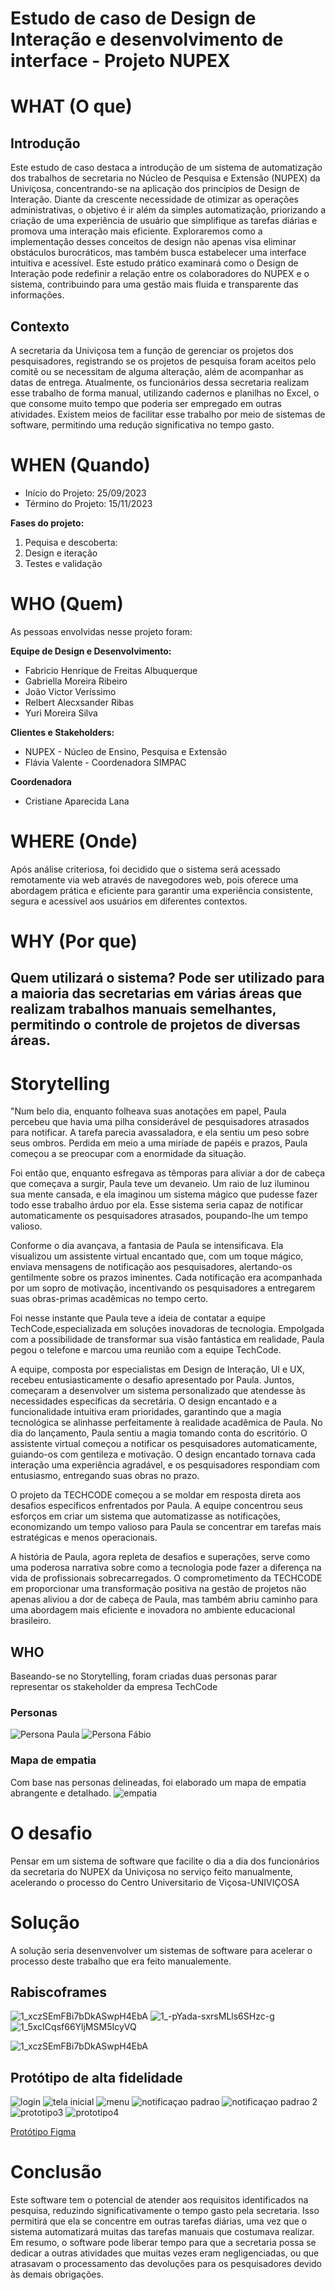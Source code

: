 # Estudo de caso de Design de Interação e desenvolvimento de interface - Projeto NUPEX
# WHAT (O que)
## Introdução
Este estudo de caso destaca a introdução de um sistema de automatização dos trabalhos de secretaria no Núcleo de Pesquisa e Extensão (NUPEX) da Univiçosa, concentrando-se na aplicação dos princípios de Design de Interação. Diante da crescente necessidade de otimizar as operações administrativas, o objetivo é ir além da simples automatização, priorizando a criação de uma experiência de usuário que simplifique as tarefas diárias e promova uma interação mais eficiente.
Exploraremos como a implementação desses conceitos de design não apenas visa eliminar obstáculos burocráticos, mas também busca estabelecer uma interface intuitiva e acessível. Este estudo prático examinará como o Design de Interação pode redefinir a relação entre os colaboradores do NUPEX e o sistema, contribuindo para uma gestão mais fluida e transparente das informações.
## Contexto
A secretaria da Univiçosa tem a função de gerenciar os projetos dos pesquisadores, registrando se os projetos de pesquisa foram aceitos pelo comitê ou se necessitam de alguma alteração, além de acompanhar as datas de entrega. Atualmente, os funcionários dessa secretaria realizam esse trabalho de forma manual, utilizando cadernos e planilhas no Excel, o que consome muito tempo que poderia ser empregado em outras atividades.
Existem meios de facilitar esse trabalho por meio de sistemas de software, permitindo uma redução significativa no tempo gasto.
# WHEN (Quando)
* Início do Projeto:  25/09/2023
* Término do Projeto: 15/11/2023

**Fases do projeto:**
1. Pequisa e descoberta:
2. Design e iteração
3. Testes e validação
   
# WHO (Quem)
As pessoas envolvidas nesse projeto foram:

**Equipe de Design e Desenvolvimento:**
  * Fabricio Henrique de Freitas Albuquerque
  * Gabriella Moreira Ribeiro
  * João Victor Veríssimo
  * Relbert Alecxsander Ribas
  * Yuri Moreira Silva

**Clientes e Stakeholders:**
  * NUPEX - Núcleo de Ensino, Pesquisa e Extensão
  * Flávia Valente - Coordenadora SIMPAC

**Coordenadora**
  * Cristiane Aparecida Lana
# WHERE (Onde)
Após análise criteriosa, foi decidido que o sistema será acessado remotamente via web através de navegodores web, pois oferece uma abordagem prática e eficiente para garantir uma experiência consistente, segura e acessível aos usuários em diferentes contextos.

# WHY (Por que)

Quem utilizará o sistema?
Pode ser utilizado para a maioria das secretarias em várias áreas que realizam trabalhos manuais semelhantes, permitindo o controle de projetos de diversas áreas. 
---
# Storytelling
"Num belo dia, enquanto folheava suas anotações em papel, Paula percebeu que havia uma pilha considerável de pesquisadores atrasados para notificar. A tarefa parecia avassaladora, e ela sentiu um peso sobre seus ombros. Perdida em meio a uma miríade de papéis e prazos, Paula começou a se preocupar com a enormidade da situação.

Foi então que, enquanto esfregava as têmporas para aliviar a dor de cabeça que começava a surgir, Paula teve um devaneio. Um raio de luz iluminou sua mente cansada, e ela imaginou um sistema mágico que pudesse fazer todo esse trabalho árduo por ela. Esse sistema seria capaz de notificar automaticamente os pesquisadores atrasados, poupando-lhe um tempo valioso.

Conforme o dia avançava, a fantasia de Paula se intensificava. Ela visualizou um assistente virtual encantado que, com um toque mágico, enviava mensagens de notificação aos pesquisadores, alertando-os gentilmente sobre os prazos iminentes. Cada notificação era acompanhada por um sopro de motivação, incentivando os pesquisadores a entregarem suas obras-primas acadêmicas no tempo certo.

Foi nesse instante que Paula teve a ideia de contatar a equipe TechCode,especializada em soluções inovadoras de tecnologia. Empolgada com a possibilidade de transformar sua visão fantástica em realidade, Paula pegou o telefone e marcou uma reunião com a equipe TechCode.

A equipe, composta por especialistas em Design de Interação, UI e UX, recebeu entusiasticamente o desafio apresentado por Paula. Juntos, começaram a desenvolver um sistema personalizado que atendesse às necessidades específicas da secretária. O design encantado e a funcionalidade intuitiva eram prioridades, garantindo que a magia tecnológica se alinhasse perfeitamente à realidade acadêmica de Paula. No dia do lançamento, Paula sentiu a magia tomando conta do escritório. O assistente virtual começou a notificar os pesquisadores automaticamente, guiando-os com gentileza e motivação. O design encantado tornava cada interação uma experiência agradável, e os pesquisadores respondiam com entusiasmo, entregando suas obras no prazo.

O projeto da TECHCODE começou a se moldar em resposta direta aos desafios específicos enfrentados por Paula. A equipe concentrou seus esforços em criar um sistema que automatizasse as notificações, economizando um tempo valioso para Paula se concentrar em tarefas mais estratégicas e menos operacionais.

A história de Paula, agora repleta de desafios e superações, serve como uma poderosa narrativa sobre como a tecnologia pode fazer a diferença na vida de profissionais sobrecarregados. O comprometimento da TECHCODE em proporcionar uma transformação positiva na gestão de projetos não apenas aliviou a dor de cabeça de Paula, mas também abriu caminho para uma abordagem mais eficiente e inovadora no ambiente educacional brasileiro.

## WHO
Baseando-se no Storytelling, foram criadas duas personas parar representar os stakeholder da empresa TechCode
### Personas
![Persona Paula](Frame1.png)
![Persona Fábio](Frame2.png)

### Mapa de empatia
Com base nas personas delineadas, foi elaborado um mapa de empatia abrangente e detalhado.
![empatia](https://github.com/fabriciohfa/Projeto-Nupex/assets/131566467/93b0b085-f1e9-435b-aff0-4ed180c2a836)

# O desafio
Pensar em um sistema de software que facilite o dia a dia dos funcionários da secretaria do NUPEX da Univiçosa no serviço feito manualmente, acelerando o processo do Centro Universitario de Viçosa-UNIVIÇOSA
# Solução
A solução seria desenvenvolver um sistemas de software para acelerar o processo deste trabalho que era feito manualemente.
## Rabiscoframes
![1_xczSEmFBi7bDkASwpH4EbA](https://github.com/fabriciohfa/Projeto-Nupex/assets/131566467/53812f54-6077-4884-8e6d-a5e57988473a)
![1_-pYada-sxrsMLls6SHzc-g](https://github.com/fabriciohfa/Projeto-Nupex/assets/131566467/026ff72c-4f82-418a-92f0-5a79ce45b8b4)
![1_5xcICqsf66YljMSM5IcyVQ](https://github.com/fabriciohfa/Projeto-Nupex/assets/131566467/60fd2ede-1522-4b4c-80d8-8fd15b82db51)


![1_xczSEmFBi7bDkASwpH4EbA](https://github.com/fabriciohfa/Projeto-Nupex/assets/131566467/6fd60ee3-0399-4616-a670-7fbdcedc1e37)

## Protótipo de alta fidelidade
![login](https://github.com/fabriciohfa/Projeto-Nupex/assets/131566467/8175b1be-8363-413b-aca5-ca25abb79fb8)
![tela inicial](https://github.com/fabriciohfa/Projeto-Nupex/assets/131566467/4cdff6df-fb6a-4ec6-bba0-3d392a55d185)
![menu](https://github.com/fabriciohfa/Projeto-Nupex/assets/131566467/f5211dae-8678-4884-a83d-1406ecdaa768)
![notificaçao padrao](https://github.com/fabriciohfa/Projeto-Nupex/assets/131566467/b4aeb626-0a7a-4c7d-868f-c770d76412ba)
![notificaçao padrao 2](https://github.com/fabriciohfa/Projeto-Nupex/assets/131566467/85931ad6-ada5-4a24-8361-d9b7ae59cd33)
![prototipo3](https://github.com/fabriciohfa/Projeto-Nupex/assets/131566467/624963e7-9dc8-4267-a252-789a914e4345)
![prototipo4](https://github.com/fabriciohfa/Projeto-Nupex/assets/131566467/b1960ef8-064f-45cb-b39c-4b645285676e)

[Protótipo Figma](https://www.figma.com/proto/QNrVkP6C9WG4t32zIh9X0l/Prot%C3%B3tipo-Projeto-Integrador?type=design&node-id=515-455&t=slP3DEgSe2vyZ3fO-0&scaling=min-zoom&page-id=0%3A1&starting-point-node-id=1%3A2)
# Conclusão

Este software tem o potencial de atender aos requisitos identificados na pesquisa, reduzindo significativamente o tempo gasto pela secretaria. Isso permitirá que ela se concentre em outras tarefas diárias, uma vez que o sistema automatizará muitas das tarefas manuais que costumava realizar. Em resumo, o software pode liberar tempo para que a secretaria possa se dedicar a outras atividades que muitas vezes eram negligenciadas, ou que atrasavam o processamento das devoluções para os pesquisadores devido às demais obrigações.
